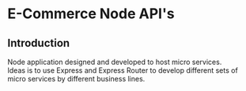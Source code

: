 # E-Commerce Node API's
<h2>Introduction </h2>
Node application designed and developed to host micro services. 
<br/>
Ideas is to use Express and Express Router to develop different sets of micro services by different business lines. 